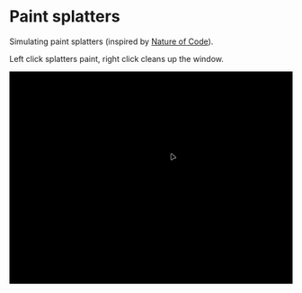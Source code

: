 # Paint splatters

Simulating paint splatters (inspired by [Nature of Code](https://natureofcode.com/random/#exercise-04)).

Left click splatters paint, right click cleans up the window.

![Screenshot of a black window scattered with colorful pixels](res/splatters.gif)
